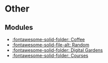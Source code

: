 Other
===

Modules
---

- [:fontawesome-solid-folder: Coffee](coffee/index.md)
- [:fontawesome-solid-file-alt: Random](01-random.md)
- [:fontawesome-solid-folder: Digital Gardens](digital-gardens/index.md)
- [:fontawesome-solid-folder: Courses](courses/index.md)
